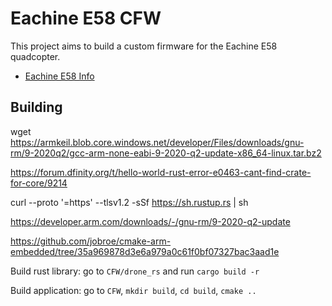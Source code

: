 # Eachine E58 CFW

This project aims to build a custom firmware for the Eachine E58 quadcopter.

* [Eachine E58 Info](Docs/Info.md)


## Building

wget https://armkeil.blob.core.windows.net/developer/Files/downloads/gnu-rm/9-2020q2/gcc-arm-none-eabi-9-2020-q2-update-x86_64-linux.tar.bz2

https://forum.dfinity.org/t/hello-world-rust-error-e0463-cant-find-crate-for-core/9214

curl --proto '=https' --tlsv1.2 -sSf https://sh.rustup.rs | sh

https://developer.arm.com/downloads/-/gnu-rm/9-2020-q2-update

https://github.com/jobroe/cmake-arm-embedded/tree/35a969878d3e6a979a0c61f0bf07327bac3aad1e

Build rust library: go to `CFW/drone_rs` and run `cargo build -r`

Build application: go to `CFW`, `mkdir build`, `cd build`, `cmake ..`
